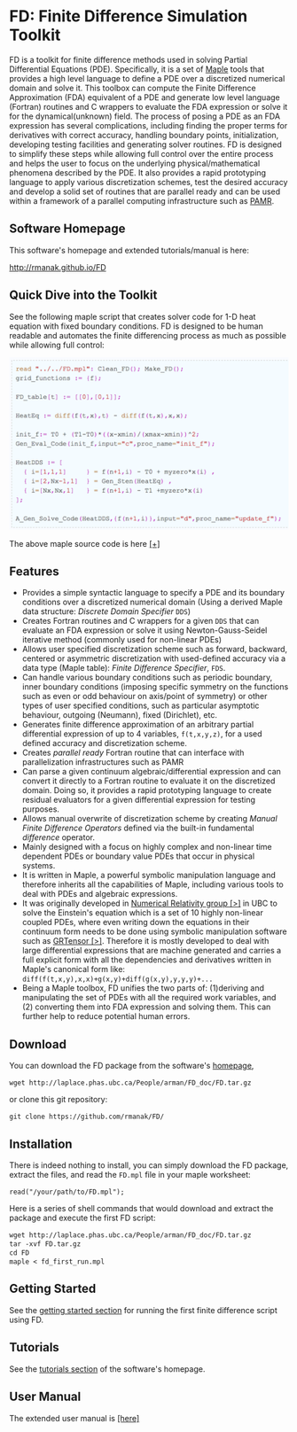 FD: Finite Difference Simulation Toolkit
========================================

FD is a toolkit for finite difference methods used in solving Partial
Differential Equations (PDE). Specifically, it is a set of [Maple](http://www.maplesoft.com/) 
tools that provides a high level language to define a PDE over
a discretized numerical domain and solve it. This toolbox can compute the
Finite Difference Approximation (FDA) equivalent of a PDE and generate
low level language (Fortran) routines and C wrappers to evaluate the FDA
expression or solve it for the dynamical(unknown) field.
The process of posing a PDE as an FDA expression has several complications, including
finding the proper terms for derivatives with correct accuracy,  handling
boundary points, initialization, developing testing facilities and generating
solver routines. FD is designed to simplify these steps while allowing full 
control over the entire process and helps the user to focus on the underlying
physical/mathematical phenomena described by the PDE. It also provides a rapid 
prototyping language to apply various discretization schemes, test the desired 
accuracy and  develop a solid set of routines that are parallel ready 
and can be used within a framework of a parallel computing infrastructure such as 
[PAMR](http://laplace.physics.ubc.ca/Doc/pamr/PAMR_ref.pdf).

Software Homepage
-----------------
This software's homepage and extended tutorials/manual is here:

<http://rmanak.github.io/FD>


Quick Dive into the Toolkit
--------------------------
See the following maple script that creates solver code for 1-D heat equation with fixed boundary
conditions. FD is designed to be human readable and automates the finite differencing process
as much as possible while allowing full control:

![alttag](https://github.com/rmanak/FD/blob/master/img/fdimg.png)

The above maple source code is here [[+]](quick\_dive.mpl)

Features
--------

- Provides a simple syntactic language to specify a PDE and its boundary
  conditions over a discretized numerical domain (Using a derived Maple
data structure: *Discrete Domain Specifier* ``DDS``)
- Creates Fortran routines and C wrappers for a given ``DDS`` that 
  can evaluate an FDA expression or solve it
  using Newton-Gauss-Seidel iterative method (commonly used for non-linear PDEs)
- Allows user specified discretization scheme such as 
forward, backward, centered or asymmetric discretization 
with used-defined accuracy via a data type (Maple table): *Finite Difference Specifier*, ``FDS``.
- Can handle various boundary conditions such as periodic boundary, inner
  boundary conditions (imposing specific symmetry on the functions such as
even or odd behaviour on axis/point of symmetry) or other types of user
specified conditions, such as particular asymptotic behaviour, 
outgoing (Neumann), fixed (Dirichlet), etc.
- Generates finite difference approximation of an arbitrary partial differential 
 expression of up to 4 variables, ``f(t,x,y,z)``, for a used defined accuracy
 and discretization scheme.
- Creates *parallel ready* Fortran routine that can interface with  parallelization 
  infrastructures such as PAMR
- Can parse a given continuum algebraic/differential expression and can convert it directly to a
  Fortran routine to evaluate it on the discretized domain. Doing so, it 
  provides a rapid prototyping language to create residual evaluators for
  a given differential expression for testing purposes.
- Allows manual overwrite of discretization scheme by creating 
*Manual Finite Difference Operators* defined via the built-in fundamental *difference*
operator. 
- Mainly designed with a focus on highly complex and non-linear time dependent PDEs 
  or boundary value PDEs that occur in physical systems.
- It is written in Maple, a powerful symbolic manipulation language and
  therefore inherits all the capabilities of Maple, including various tools
  to deal with PDEs and algebraic expressions.
- It was originally developed in [Numerical Relativity
  group [>]](http://laplace.phas.ubc.ca) in UBC to solve the Einstein's equation which
  is a set of 10 highly non-linear coupled PDEs, where even writing down the
  equations in their continuum form needs to be done using symbolic
  manipulation software such as [GRTensor [>]](http://grtensor.phy.queensu.ca).
  Therefore it is mostly developed to deal with large differential expressions 
  that are machine generated and carries a full explicit form with all the 
  dependencies and derivatives written in Maple's canonical form like:
  ``diff(f(t,x,y),x,x)+g(x,y)+diff(g(x,y),y,y,y)+...``
- Being a Maple toolbox, FD unifies the two parts 
  of: (1)deriving and manipulating the set of PDEs
  with all the required work variables, and (2) converting them 
  into FDA expression and solving them. This can further help to reduce potential human errors.

Download
--------
You can download the FD package from the software's 
[homepage](http://laplace.phas.ubc.ca/People/arman/FD_doc/), 

	wget http://laplace.phas.ubc.ca/People/arman/FD_doc/FD.tar.gz

or clone this git repository:

    git clone https://github.com/rmanak/FD/


Installation
------------

There is indeed nothing to install, you can simply download
the FD package, extract the files, and 
read the ``FD.mpl`` file in your maple worksheet:

	read("/your/path/to/FD.mpl");

Here is a series of shell commands that would download and extract the package and
execute the first FD script:

	wget http://laplace.phas.ubc.ca/People/arman/FD_doc/FD.tar.gz
	tar -xvf FD.tar.gz
	cd FD
	maple < fd_first_run.mpl


Getting Started
---------------
See the [getting started section](http://laplace.phas.ubc.ca/People/arman/FD_doc/start.html)
for running the first finite difference script using FD.

Tutorials
---------
See the [tutorials section](http://laplace.phas.ubc.ca/People/arman/FD_doc/tutorials.html) of
the software's homepage. 

User Manual
-----------
The extended user manual is [[here]](http://laplace.phas.ubc.ca/People/arman/files/fdmanual.pdf)

